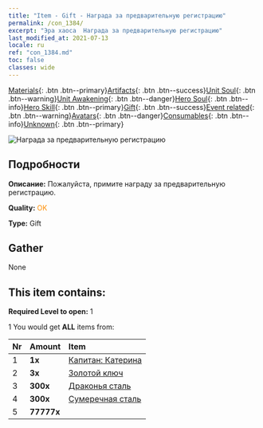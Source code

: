 ```yaml
---
title: "Item - Gift - Награда за предварительную регистрацию"
permalink: /con_1384/
excerpt: "Эра хаоса  Награда за предварительную регистрацию"
last_modified_at: 2021-07-13
locale: ru
ref: "con_1384.md"
toc: false
classes: wide
---
```

 [Materials](/ItemsRU/){: .btn .btn--primary}[Artifacts](/ItemsRU/Artifacts/){: .btn .btn--success}[Unit Soul](/ItemsRU/UnitSoul/){: .btn .btn--warning}[Unit Awakening](/ItemsRU/UnitAwakening/){: .btn .btn--danger}[Hero Soul](/ItemsRU/HeroSoul/){: .btn .btn--info}[Hero Skill](/ItemsRU/HeroSkill/){: .btn .btn--primary}[Gift](/ItemsRU/Gift/){: .btn .btn--success}[Event related](/ItemsRU/Events/){: .btn .btn--warning}[Avatars](/ItemsRU/Avatars/){: .btn .btn--danger}[Consumables](/ItemsRU/Consumables/){: .btn .btn--info}[Unknown](/ItemsRU/Unknown/){: .btn .btn--primary}

 ![Награда за предварительную регистрацию](/images/t/i_907182.png)

## Подробности
 **Описание:** Пожалуйста, примите награду за предварительную регистрацию.

 **Quality:** <span style="color: #FF8C00">OK</span>

 **Type:** Gift

## Gather

  None

## This item contains:

 **Required Level to open:** 1

 1 You would get **ALL** items  from:

  | Nr | Amount |     Item    |
  |:---|:-------|:------------|
  | 1 |  **1x** | [Капитан: Катерина](/ItemsRU/con_1029/) |  | 
  | 2 |  **3x** | [Золотой ключ](/ItemsRU/con_783/) |  | 
  | 3 |  **300x** | [Драконья сталь](/ItemsRU/con_880/) |  | 
  | 4 |  **300x** | [Сумеречная сталь](/ItemsRU/con_881/) |  | 
  | 5 |  **77777x** | <i class="fas fa-coins"/> |  | 
